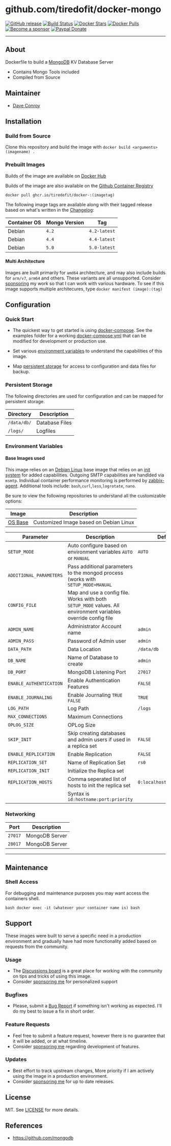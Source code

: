 # github.com/tiredofit/docker-mongo

[![GitHub release](https://img.shields.io/github/v/tag/tiredofit/docker-mongo?style=flat-square)](https://github.com/tiredofit/docker-mongo/releases/latest)
[![Build Status](https://img.shields.io/github/workflow/status/tiredofit/docker-mongo/build?style=flat-square)](https://github.com/tiredofit/docker-mongo/actions?query=workflow%3Abuild)
[![Docker Stars](https://img.shields.io/docker/stars/tiredofit/mongodb.svg?style=flat-square&logo=docker)](https://hub.docker.com/r/tiredofit/mongodb/)
[![Docker Pulls](https://img.shields.io/docker/pulls/tiredofit/mongodb.svg?style=flat-square&logo=docker)](https://hub.docker.com/r/tiredofit/mongodb/)
[![Become a sponsor](https://img.shields.io/badge/sponsor-tiredofit-181717.svg?logo=github&style=flat-square)](https://github.com/sponsors/tiredofit)
[![Paypal Donate](https://img.shields.io/badge/donate-paypal-00457c.svg?logo=paypal&style=flat-square)](https://www.paypal.me/tiredofit)

* * *

## About

Dockerfile to build a [MongoDB](https://github.com/mongodbserver/mongodb) KV Database Server

* Contains Mongo Tools included
* Compiled from Source

## Maintainer

- [Dave Conroy](https://github.com/tiredofit/)

## Installation

### Build from Source
Clone this repository and build the image with `docker build <arguments> (imagename) .`

### Prebuilt Images
Builds of the image are available on [Docker Hub](https://hub.docker.com/r/tiredofit/mongodb)

Builds of the image are also available on the [Github Container Registry](https://github.com/tiredofit/docker-/pkgs/container/docker-) 
 
```
docker pull ghcr.io/tiredofit/docker-:(imagetag)
``` 

The following image tags are available along with their tagged release based on what's written in the [Changelog](CHANGELOG.md):

| Container OS | Mongo Version | Tag          |
| ------------ | ------------- | ------------ |
| Debian       | `4.2`         | `4.2-latest` |
| Debian       | `4.4`         | `4.4-latest` |
| Debian       | `5.0`         | `5.0-latest` |

#### Multi Architecture
Images are built primarily for `amd64` architecture, and may also include builds for `arm/v7`, `arm64` and others. These variants are all unsupported. Consider [sponsoring](https://github.com/sponsors/tiredofit) my work so that I can work with various hardware. To see if this image supports multiple architecures, type `docker manifest (image):(tag)`

## Configuration

### Quick Start

* The quickest way to get started is using [docker-compose](https://docs.docker.com/compose/). See the examples folder for a working
[docker-compose.yml](examples/docker-compose.yml) that can be modified for development or production use.

* Set various [environment variables](#environment-variables) to understand the capabilities of this image.
* Map [persistent storage](#data-volumes) for access to configuration and data files for backup.

### Persistent Storage

The following directories are used for configuration and can be mapped for persistent storage.

| Directory   | Description    |
| ----------- | -------------- |
| `/data/db/` | Database Files |
| `/logs/`    | Logfiles       |

### Environment Variables

#### Base Images used

This image relies on an [Debian Linux](https://hub.docker.com/r/tiredofit/debian) base image that relies on an [init system](https://github.com/just-containers/s6-overlay) for added capabilities. Outgoing SMTP capabilities are handlded via `msmtp`. Individual container performance monitoring is performed by [zabbix-agent](https://zabbix.org). Additional tools include: `bash`,`curl`,`less`,`logrotate`, `nano`.

Be sure to view the following repositories to understand all the customizable options:

| Image                                                  | Description                            |
| ------------------------------------------------------ | -------------------------------------- |
| [OS Base](https://github.com/tiredofit/docker-debian/) | Customized Image based on Debian Linux |

| Parameter               | Description                                                                                                    | Default                  |
| ----------------------- | -------------------------------------------------------------------------------------------------------------- | ------------------------ |
| `SETUP_MODE`            | Auto configure based on environment variables `AUTO` or `MANUAL`                                               | `AUTO`                   |
| `ADDITIONAL_PARAMETERS` | Pass additional parameters to the mongod process (works with `SETUP_MODE=MANUAL`                               |                          |
| `CONFIG_FILE`           | Map and use a config file. Works with both `SETUP_MODE` values. All environment variables override config file |                          |
| `ADMIN_NAME`            | Administrator Account name                                                                                     | `admin`                  |
| `ADMIN_PASS`            | Password of Admin user                                                                                         | `admin`                  |
| `DATA_PATH`             | Data Location                                                                                                  | `/data/db`               |
| `DB_NAME`               | Name of Database to create                                                                                     | `admin`                  |
| `DB_PORT`               | MongoDB Listening Port                                                                                         | `27017`                  |
| `ENABLE_AUTHENTICATION` | Enable Authentication Features                                                                                 | `FALSE`                  |
| `ENABLE_JOURNALING`     | Enable Journaling `TRUE` `FALSE`                                                                               | `TRUE`                   |
| `LOG_PATH`              | Log Path                                                                                                       | `/logs`                  |
| `MAX_CONNECTIONS`       | Maximum Connections                                                                                            |                          |
| `OPLOG_SIZE`            | OPLog Size                                                                                                     |                          |
| `SKIP_INIT`             | Skip creating databases and admin users if used in a replica set                                               | `FALSE`                  |
| `ENABLE_REPLICATION`    | Enable Replication                                                                                             | `FALSE`                  |
| `REPLICATION_SET`       | Name of Replication Set                                                                                        | `rs0`                    |
| `REPLICATION_INIT`      | Initialize the Replica set                                                                                     |                          |
| `REPLICATION_HOSTS`     | Comma seperated list of hosts to init the replica set                                                          | `0:localhost:$DB_PORT:1` |
|                         | Syntax is `id:hostname:port:priority`                                                                          |                          |


### Networking
| Port    | Description    |
| ------- | -------------- |
| `27017` | MongoDB Server |
| `28017` | MongoDB Server |

* * *
## Maintenance

### Shell Access

For debugging and maintenance purposes you may want access the containers shell.

``bash
docker exec -it (whatever your container name is) bash
``
## Support

These images were built to serve a specific need in a production environment and gradually have had more functionality added based on requests from the community.
### Usage
- The [Discussions board](../../discussions) is a great place for working with the community on tips and tricks of using this image.
- Consider [sponsoring me](https://github.com/sponsors/tiredofit) for personalized support
### Bugfixes
- Please, submit a [Bug Report](issues/new) if something isn't working as expected. I'll do my best to issue a fix in short order.

### Feature Requests
- Feel free to submit a feature request, however there is no guarantee that it will be added, or at what timeline.
- Consider [sponsoring me](https://github.com/sponsors/tiredofit) regarding development of features.

### Updates
- Best effort to track upstream changes, More priority if I am actively using the image in a production environment.
- Consider [sponsoring me](https://github.com/sponsors/tiredofit) for up to date releases.

## License
MIT. See [LICENSE](LICENSE) for more details.

## References

* https://github.com/mongodb

